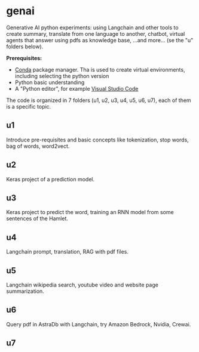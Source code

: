 # genai
Generative AI python experiments: using Langchain and other tools to create summary, translate from one language to another, chatbot, virtual agents that answer using pdfs as knowledge base, ...and more... (se the "u" folders below).

**Prerequisites:**
* [Conda](https://docs.conda.io/projects/conda/en/latest/user-guide/install/index.html) package manager. Tha is used to create virtual environments, including selecting the python version
* Python basic understanding
* A "Python editor", for example [Visual Studio Code](https://www.google.com/url?sa=t&source=web&rct=j&opi=89978449&url=https://code.visualstudio.com/&ved=2ahUKEwiju82RyJiJAxXW2wIHHQSPGwcQFnoECAkQAQ&usg=AOvVaw15O90sm1ios8AUpw56hCml)

The code is organized in 7 folders (u1, u2, u3, u4, u5, u6, u7), each of them is a specific topic.

## u1
Introduce pre-requisites and basic concepts like tokenization, stop words, bag of words, word2vect.

## u2
Keras project of a prediction model.

## u3
Keras project to predict the word, training an RNN model from some sentences of the Hamlet.

## u4
Langchain prompt, translation, RAG with pdf files.

## u5
Langchain wikipedia search, youtube video and website page summarization.

## u6
Query pdf in AstraDb with Langchain, try Amazon Bedrock, Nvidia, Crewai.

## u7
